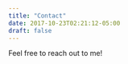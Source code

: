 ```yaml
---
title: "Contact"
date: 2017-10-23T02:21:12-05:00
draft: false
---
```


Feel free to reach out to me!

